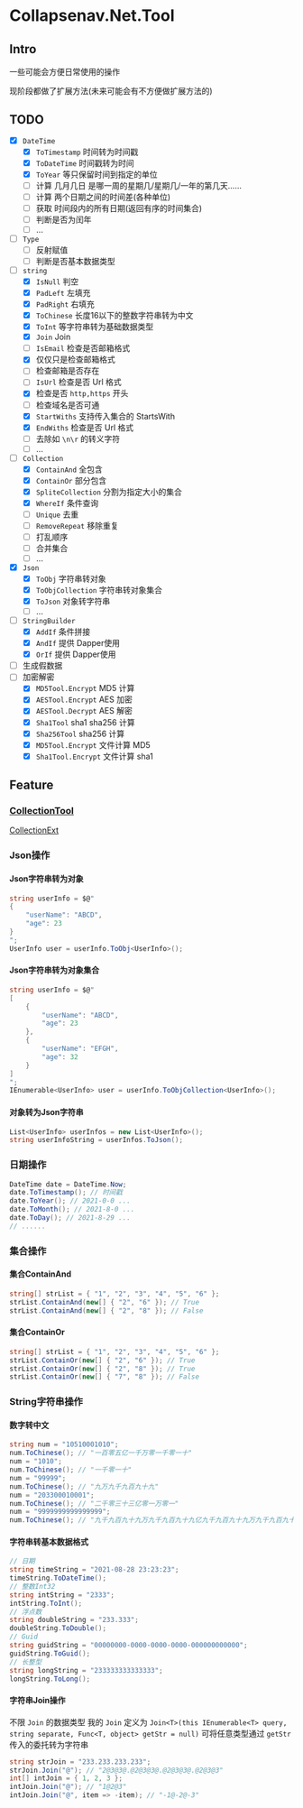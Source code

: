 # Collapsenav.Net.Tool

## Intro

一些可能会方便日常使用的操作

现阶段都做了扩展方法\(未来可能会有不方便做扩展方法的\)

## TODO

* [x] `DateTime`
  * [x] `ToTimestamp` 时间转为时间戳
  * [x] `ToDateTime` 时间戳转为时间
  * [x] `ToYear` 等只保留时间到指定的单位
  * [ ] 计算 几月几日 是哪一周的星期几/星期几/一年的第几天......
  * [ ] 计算 两个日期之间的时间差\(各种单位\)
  * [ ] 获取 时间段内的所有日期\(返回有序的时间集合\)
  * [ ] 判断是否为闰年
  * [ ] ...
* [ ] `Type`
  * [ ] 反射赋值
  * [ ] 判断是否基本数据类型
* [ ] `string`
  * [x] `IsNull` 判空
  * [x] `PadLeft` 左填充
  * [x] `PadRight` 右填充
  * [x] `ToChinese` 长度16以下的整数字符串转为中文
  * [x] `ToInt` 等字符串转为基础数据类型
  * [x] `Join` Join
  * [ ] `IsEmail` 检查是否邮箱格式
  * [x] 仅仅只是检查邮箱格式
  * [ ] 检查邮箱是否存在
  * [ ] `IsUrl` 检查是否 Url 格式
  * [x] 检查是否 `http,https` 开头
  * [ ] 检查域名是否可通
  * [x] `StartWiths` 支持传入集合的 StartsWith
  * [x] `EndWiths` 检查是否 Url 格式
  * [ ] 去除如 `\n\r` 的转义字符
  * [ ] ...
* [ ] `Collection`
  * [x] `ContainAnd` 全包含
  * [x] `ContainOr` 部分包含
  * [x] `SpliteCollection` 分割为指定大小的集合
  * [x] `WhereIf` 条件查询
  * [ ] `Unique` 去重
  * [ ] `RemoveRepeat` 移除重复
  * [ ] 打乱顺序
  * [ ] 合并集合
  * [ ] ...
* [x] `Json`
  * [x] `ToObj` 字符串转对象
  * [x] `ToObjCollection` 字符串转对象集合
  * [x] `ToJson` 对象转字符串
  * [ ] ...
* [ ] `StringBuilder`
  * [x] `AddIf` 条件拼接
  * [x] `AndIf` 提供 Dapper使用
  * [x] `OrIf` 提供 Dapper使用
* [ ] 生成假数据
* [ ] 加密解密
  * [x] `MD5Tool.Encrypt` MD5 计算
  * [x] `AESTool.Encrypt` AES 加密
  * [x] `AESTool.Decrypt` AES 解密
  * [x] `Sha1Tool` sha1 sha256 计算
  * [x] `Sha256Tool` sha256 计算
  * [x] `MD5Tool.Encrypt` 文件计算 MD5
  * [x] `Sha1Tool.Encrypt` 文件计算 sha1

## Feature

### [CollectionTool](https://github.com/CollapseNav/Collapsenav.Net.Tool/tree/8505bf913004442539cc2c0371265727b95f8b69/Collapsenav.Net.Tool/Tools/Collection/CollectionTool.cs)

[CollectionExt](https://github.com/CollapseNav/Collapsenav.Net.Tool/tree/8505bf913004442539cc2c0371265727b95f8b69/Collapsenav.Net.Tool/Extensions/CollectionExt.cs)

### Json操作

#### Json字符串转为对象

```csharp
string userInfo = $@"
{
    "userName": "ABCD",
    "age": 23
}
";
UserInfo user = userInfo.ToObj<UserInfo>();
```

#### Json字符串转为对象集合

```csharp
string userInfo = $@"
[
    {
        "userName": "ABCD",
        "age": 23
    },
    {
        "userName": "EFGH",
        "age": 32
    }
]
";
IEnumerable<UserInfo> user = userInfo.ToObjCollection<UserInfo>();
```

#### 对象转为Json字符串

```csharp
List<UserInfo> userInfos = new List<UserInfo>();
string userInfoString = userInfos.ToJson();
```

### 日期操作

```csharp
DateTime date = DateTime.Now;
date.ToTimestamp(); // 时间戳
date.ToYear(); // 2021-0-0 ...
date.ToMonth(); // 2021-8-0 ...
date.ToDay(); // 2021-8-29 ...
// ......
```

### 集合操作

#### 集合ContainAnd

```csharp
string[] strList = { "1", "2", "3", "4", "5", "6" };
strList.ContainAnd(new[] { "2", "6" }); // True
strList.ContainAnd(new[] { "2", "8" }); // False
```

#### 集合ContainOr

```csharp
string[] strList = { "1", "2", "3", "4", "5", "6" };
strList.ContainOr(new[] { "2", "6" }); // True
strList.ContainOr(new[] { "2", "8" }); // True
strList.ContainOr(new[] { "7", "8" }); // False
```

### String字符串操作

#### 数字转中文

```csharp
string num = "10510001010";
num.ToChinese(); // "一百零五亿一千万零一千零一十"
num = "1010";
num.ToChinese(); // "一千零一十"
num = "99999";
num.ToChinese(); // "九万九千九百九十九"
num = "203300010001";
num.ToChinese(); // "二千零三十三亿零一万零一"
num = "9999999999999999";
num.ToChinese(); // "九千九百九十九万九千九百九十九亿九千九百九十九万九千九百九十九"
```

#### 字符串转基本数据格式

```csharp
// 日期
string timeString = "2021-08-28 23:23:23";
timeString.ToDateTime();
// 整数Int32
string intString = "2333";
intString.ToInt();
// 浮点数
string doubleString = "233.333";
doubleString.ToDouble();
// Guid
string guidString = "00000000-0000-0000-0000-000000000000";
guidString.ToGuid();
// 长整型
string longString = "233333333333333";
longString.ToLong();
```

#### 字符串Join操作

不限 `Join` 的数据类型 我的 `Join` 定义为 `Join<T>(this IEnumerable<T> query, string separate, Func<T, object> getStr = null)` 可将任意类型通过 `getStr` 传入的委托转为字符串

```csharp
string strJoin = "233.233.233.233";
strJoin.Join("@"); // "2@3@3@.@2@3@3@.@2@3@3@.@2@3@3"
int[] intJoin = { 1, 2, 3 };
intJoin.Join("@"); // "1@2@3"
intJoin.Join("@", item => -item); // "-1@-2@-3"
```

